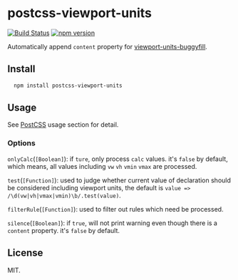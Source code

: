 # postcss-viewport-units

[![Build Status](https://travis-ci.org/springuper/postcss-viewport-units.svg?branch=master)](https://travis-ci.org/springuper/postcss-viewport-units)
[![npm version](https://badge.fury.io/js/postcss-viewport-units.svg)](https://badge.fury.io/js/postcss-viewport-units)

Automatically append `content` property for [viewport-units-buggyfill](https://github.com/rodneyrehm/viewport-units-buggyfill).

## Install

```bash
  npm install postcss-viewport-units
```

## Usage

See [PostCSS](https://github.com/postcss/postcss#usage) usage section for detail.

### Options

`onlyCalc`(`[Boolean]`): if `ture`, only process `calc` values. it's `false` by default, which means, all values including `vw` `vh` `vmin` `vmax` are processed.

`test`(`[Function]`): used to judge whether current value of declaration should be considered including viewport units, the default is `value => /\d(vw|vh|vmax|vmin)\b/.test(value)`.

`filterRule`(`[Function]`): used to filter out rules which need be processed.

`silence`(`[Boolean]`): if `true`, will not print warning even though there is a `content` property. it's `false` by default.

## License

MIT.
